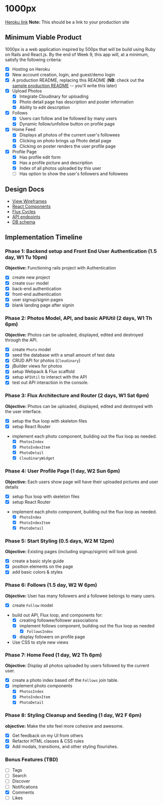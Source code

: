 # 1000px

[Heroku link][heroku] **Note:** This should be a link to your production site

[heroku]: https://www.1000px.us

## Minimum Viable Product

1000px is a web application inspired by 500px that will be build using Ruby on Rails and React.js.  By the end of Week 9, this app will, at a minimum, satisfy the following criteria:

- [x] Hosting on Heroku
- [x] New account creation, login, and guest/demo login
- [x] A production README, replacing this README (**NB**: check out the [sample production README](docs/production_readme.md) -- you'll write this later)
- [x] Upload Photos
  - [x] Integrate Cloudinary for uploading
  - [x] Photo detail page has description and poster information
  - [x] Ability to edit description
- [x] Follows
  - [x] Users can follow and be followed by many users
  - [x] Dynamic follow/unfollow button on profile page
- [x] Home Feed
  - [x] Displays all photos of the current user's followees
  - [x] Clicking on photo brings up Photo detail page
  - [x] Clicking on poster renders the user profile page
- [x] Profile Page
  - [x] Has profile edit form
  - [x] Has a profile picture and description
  - [x] Index of all photos uploaded by this user
  - [ ] Has option to show the user's followers and followees

## Design Docs
* [View Wireframes][views]
* [React Components][components]
* [Flux Cycles][flux-cycles]
* [API endpoints][api-endpoints]
* [DB schema][schema]

[views]: docs/views.md
[components]: docs/components.md
[flux-cycles]: docs/flux-cycles.md
[api-endpoints]: docs/api-endpoints.md
[schema]: docs/schema.md

## Implementation Timeline

### Phase 1: Backend setup and Front End User Authentication (1.5 day, W1 Tu 10pm)

**Objective:** Functioning rails project with Authentication

- [x] create new project
- [x] create `User` model
- [x] back-end authentication
- [x] front-end authentication
- [x] user signup/signin pages
- [x] blank landing page after signin

### Phase 2: Photos Model, API, and basic APIUtil (2 days, W1 Th 6pm)

**Objective:** Photos can be uploaded, displayed, edited and destroyed through the API.

- [x] create `Photo` model
- [x] seed the database with a small amount of test data
- [x] CRUD API for photos (`Cloudinary`)
- [x] jBuilder views for photos
- [x] setup Webpack & Flux scaffold
- [x] setup `APIUtil` to interact with the API
- [x] test out API interaction in the console.

### Phase 3: Flux Architecture and Router (2 days, W1 Sat 6pm)

**Objective:** Photos can be uploaded, displayed, edited and destroyed with the user interface.

- [x] setup the flux loop with skeleton files
- [x] setup React Router
- implement each photo component, building out the flux loop as needed.
  - [x] `PhotosIndex`
  - [x] `PhotoIndexItem`
  - [x] `PhotoDetail`
  - [x] `CloudinaryWidget`

### Phase 4: User Profile Page (1 day, W2 Sun 6pm)

**Objective:** Each users show page will have their uploaded pictures and user details

- [x] setup flux loop with skeleton files
- [x] setup React Router
- implement each photo component, building out the flux loop as needed.
  - [x] `PhotoIndex`
  - [x] `PhotoIndexItem`
  - [x] `PhotoDetail`

### Phase 5: Start Styling (0.5 days, W2 M 12pm)

**Objective:** Existing pages (including signup/signin) will look good.

- [x] create a basic style guide
- [x] position elements on the page
- [x] add basic colors & styles

### Phase 6: Follows (1.5 day, W2 W 6pm)

**Objective:** User has many followers and a followee belongs to many users.

- [x] create `Follow` model
- build out API, Flux loop, and components for:
  - [x] creating followee/follower associations
  - [x] implement follows component, building out the flux loop as needed
    - [x] `FollowsIndex`
  - [x] display followers on profile page
- Use CSS to style new views

### Phase 7: Home Feed (1 day, W2 Th 6pm)

**Objective:** Display all photos uploaded by users followed by the current user.

- [x] create a photo index based off the `Follows` join table.
- [x] implement photo components
  - [x] `PhotosIndex`
  - [x] `PhotoIndexItem`
  - [x] `PhotoDetail`

### Phase 8: Styling Cleanup and Seeding (1 day, W2 F 6pm)

**objective:** Make the site feel more cohesive and awesome.

- [x] Get feedback on my UI from others
- [x] Refactor HTML classes & CSS rules
- [x] Add modals, transitions, and other styling flourishes.

### Bonus Features (TBD)
- [ ] Tags
- [ ] Search
- [ ] Discover
- [ ] Notifications
- [x] Comments
- [ ] Likes

[phase-one]: docs/phases/phase1.md
[phase-two]: docs/phases/phase2.md
[phase-three]: docs/phases/phase3.md
[phase-four]: docs/phases/phase4.md
[phase-five]: docs/phases/phase5.md
